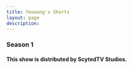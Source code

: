 ```yaml
---
title: Yeowang's Shorts
layout: page
description:
---
```


<h3>Season 1</h3>
<div class="video-grid" id="video-grid" data-playlist-id="PL4mTLEH_tT9YUSBxA74tPSS0gzuG80eKI"></div>

<h4>This show is distributed by ScytedTV Studios.</h4>

<script src="show-scripts.js"></script>
